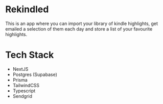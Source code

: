# Rekindled

This is an app where you can import your library of kindle highlights, get emailed a selection of them each day and store a list of your favourite highlights.

# Tech Stack

- NextJS
- Postgres (Supabase)
- Prisma
- TailwindCSS
- Typescript
- Sendgrid
